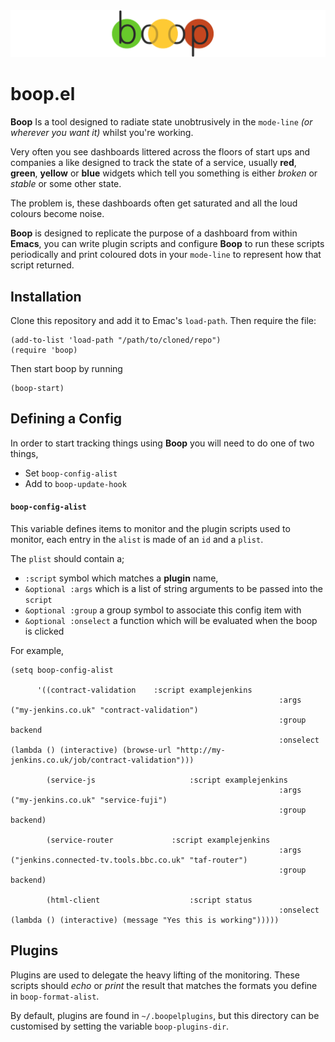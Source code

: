 <img src="logo.png" width="1200">

# boop.el #

**Boop** Is a tool designed to radiate state unobtrusively in the
`mode-line` _(or wherever you want it)_ whilst you're working.

Very often you see dashboards littered across the floors of start ups
and companies a like designed to track the state of a service, usually
**red**, **green**, **yellow** or **blue** widgets which tell you
something is either _broken_ or _stable_ or some other state.

The problem is, these dashboards often get saturated and all the loud
colours become noise.

**Boop** is designed to replicate the purpose of a dashboard from
within **Emacs**, you can write plugin scripts and configure
**Boop** to run these scripts periodically and print coloured dots
in your `mode-line` to represent how that script returned.

## Installation ##

Clone this repository and add it to Emac's `load-path`. Then require
the file:

```
(add-to-list 'load-path "/path/to/cloned/repo")
(require 'boop)
```

Then start boop by running
```
(boop-start)
```

## Defining a Config

In order to start tracking things using **Boop** you will need to do one of two things,

* Set `boop-config-alist`
* Add to `boop-update-hook`

#### `boop-config-alist`

This variable defines items to monitor and the plugin scripts used to
monitor, each entry in the `alist` is made of an `id` and a
`plist`.

The `plist` should contain a;

* `:script` symbol which matches a **plugin** name,
* `&optional :args` which is a list of string arguments to be passed into the `script`
* `&optional :group` a group symbol to associate this config item with
* `&optional :onselect` a function which will be evaluated when the boop is clicked

For example,
```elisp
(setq boop-config-alist

	  '((contract-validation	:script examplejenkins
															:args ("my-jenkins.co.uk" "contract-validation")
															:group backend
															:onselect (lambda () (interactive) (browse-url "http://my-jenkins.co.uk/job/contract-validation")))

		(service-js						:script examplejenkins
															:args ("my-jenkins.co.uk" "service-fuji")
															:group backend)

		(service-router				:script examplejenkins
															:args ("jenkins.connected-tv.tools.bbc.co.uk" "taf-router")
															:group backend)

		(html-client					:script status
															:onselect (lambda () (interactive) (message "Yes this is working")))))
```

## Plugins

Plugins are used to delegate the heavy lifting of the
monitoring. These scripts should _echo_ or _print_ the result that
matches the formats you define in `boop-format-alist`.

By default, plugins are found in `~/.boopelplugins`, but this
directory can be customised by setting the variable `boop-plugins-dir`.
